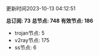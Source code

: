 更新时间2023-10-13 04:12:51

**总订阅: 73**
**总节点: 748**
**有效节点: 186**
- trojan节点: 5
- v2ray节点: 175
- ss节点: 6
